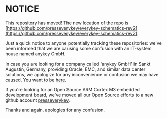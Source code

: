 NOTICE
======

This repository has moved! The new location of the repo is [https://github.com/presseverykey/everykey-schematics-rev2](https://github.com/presseverykey/everykey-schematics-rev2).


Just a quick notice to anyone potentially tracking these repositories: we've been informed that 
we are causing some confusion with an IT-system house named anykey GmbH.

In case you are looking for a company called 'anykey GmbH' in Sankt Augustin, Germany,
providing Oracle, EMC, and similar data center solutions, we apologize
for any inconvenience or confusion we may have caused. You want to be
[here](http://www.anykey.de/).

If you're looking for an Open Source ARM Cortex M3 embedded development board, we've moved all 
our Open Source efforts to a new github account [presseverykey](https://github.com/presseverykey).

Thanks and again, apologies for any confusion.
